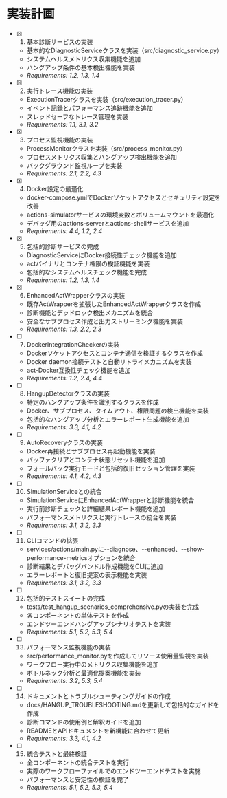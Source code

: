 # 実装計画

- [x] 1. 基本診断サービスの実装
  - 基本的なDiagnosticServiceクラスを実装（src/diagnostic_service.py）
  - システムヘルスメトリクス収集機能を追加
  - ハングアップ条件の基本検出機能を実装
  - _Requirements: 1.2, 1.3, 1.4_

- [x] 2. 実行トレース機能の実装
  - ExecutionTracerクラスを実装（src/execution_tracer.py）
  - イベント記録とパフォーマンス追跡機能を追加
  - スレッドセーフなトレース管理を実装
  - _Requirements: 1.1, 3.1, 3.2_

- [x] 3. プロセス監視機能の実装
  - ProcessMonitorクラスを実装（src/process_monitor.py）
  - プロセスメトリクス収集とハングアップ検出機能を追加
  - バックグラウンド監視ループを実装
  - _Requirements: 2.1, 2.2, 4.3_

- [x] 4. Docker設定の最適化
  - docker-compose.ymlでDockerソケットアクセスとセキュリティ設定を改善
  - actions-simulatorサービスの環境変数とボリュームマウントを最適化
  - デバッグ用のactions-serverとactions-shellサービスを追加
  - _Requirements: 4.4, 1.2, 2.4_

- [x] 5. 包括的診断サービスの完成
  - DiagnosticServiceにDocker接続性チェック機能を追加
  - actバイナリとコンテナ権限の検証機能を実装
  - 包括的なシステムヘルスチェック機能を完成
  - _Requirements: 1.2, 1.3, 1.4_

- [x] 6. EnhancedActWrapperクラスの実装
  - 既存ActWrapperを拡張したEnhancedActWrapperクラスを作成
  - 診断機能とデッドロック検出メカニズムを統合
  - 安全なサブプロセス作成と出力ストリーミング機能を実装
  - _Requirements: 1.3, 2.2, 2.3_

- [ ] 7. DockerIntegrationCheckerの実装
  - Dockerソケットアクセスとコンテナ通信を検証するクラスを作成
  - Docker daemon接続テストと自動リトライメカニズムを実装
  - act-Docker互換性チェック機能を追加
  - _Requirements: 1.2, 2.4, 4.4_

- [ ] 8. HangupDetectorクラスの実装
  - 特定のハングアップ条件を識別するクラスを作成
  - Docker、サブプロセス、タイムアウト、権限問題の検出機能を実装
  - 包括的なハングアップ分析とエラーレポート生成機能を追加
  - _Requirements: 3.3, 4.1, 4.2_

- [ ] 9. AutoRecoveryクラスの実装
  - Docker再接続とサブプロセス再起動機能を実装
  - バッファクリアとコンテナ状態リセット機能を追加
  - フォールバック実行モードと包括的復旧セッション管理を実装
  - _Requirements: 4.1, 4.2, 4.3_

- [ ] 10. SimulationServiceとの統合
  - SimulationServiceにEnhancedActWrapperと診断機能を統合
  - 実行前診断チェックと詳細結果レポート機能を追加
  - パフォーマンスメトリクスと実行トレースの統合を実装
  - _Requirements: 3.1, 3.2, 3.3_

- [ ] 11. CLIコマンドの拡張
  - services/actions/main.pyに--diagnose、--enhanced、--show-performance-metricsオプションを統合
  - 診断結果とデバッグバンドル作成機能をCLIに追加
  - エラーレポートと復旧提案の表示機能を実装
  - _Requirements: 3.1, 3.2, 3.3_

- [ ] 12. 包括的テストスイートの完成
  - tests/test_hangup_scenarios_comprehensive.pyの実装を完成
  - 各コンポーネントの単体テストを作成
  - エンドツーエンドハングアップシナリオテストを実装
  - _Requirements: 5.1, 5.2, 5.3, 5.4_

- [ ] 13. パフォーマンス監視機能の実装
  - src/performance_monitor.pyを作成してリソース使用量監視を実装
  - ワークフロー実行中のメトリクス収集機能を追加
  - ボトルネック分析と最適化提案機能を実装
  - _Requirements: 3.2, 5.3, 5.4_

- [ ] 14. ドキュメントとトラブルシューティングガイドの作成
  - docs/HANGUP_TROUBLESHOOTING.mdを更新して包括的なガイドを作成
  - 診断コマンドの使用例と解釈ガイドを追加
  - READMEとAPIドキュメントを新機能に合わせて更新
  - _Requirements: 3.3, 4.1, 4.2_

- [ ] 15. 統合テストと最終検証
  - 全コンポーネントの統合テストを実行
  - 実際のワークフローファイルでのエンドツーエンドテストを実施
  - パフォーマンスと安定性の検証を完了
  - _Requirements: 5.1, 5.2, 5.3, 5.4_
